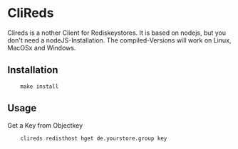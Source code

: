 # CliReds

Clireds is a nother Client for Rediskeystores. It is based on nodejs, but you don't need a nodeJS-Installation.
The compiled-Versions will work on Linux, MacOSx and Windows.

## Installation
```
	make install
```

## Usage
Get a Key from Objectkey
```
	clireds redisthost hget de.yourstore.group key
```

